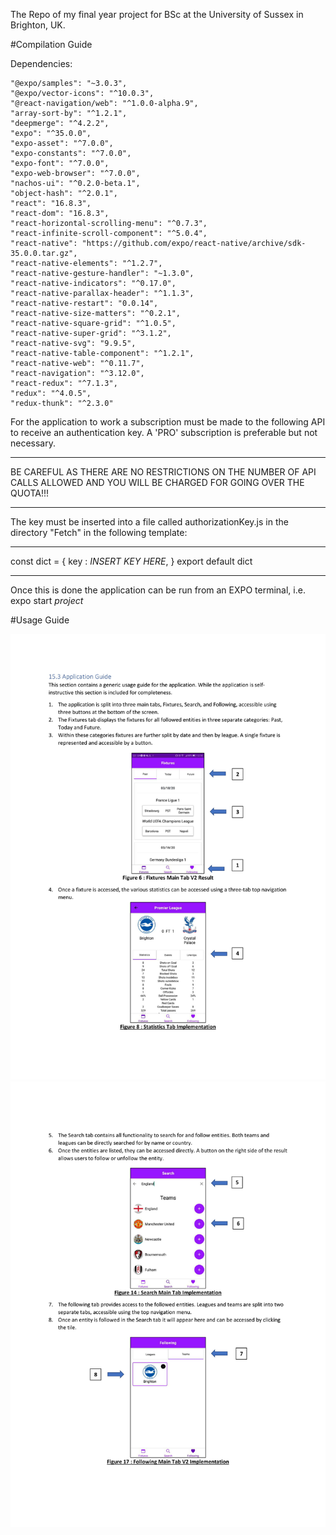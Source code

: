 The Repo of my final year project for BSc at the University of Sussex in Brighton, UK.

#Compilation Guide

Dependencies:

    "@expo/samples": "~3.0.3",
    "@expo/vector-icons": "^10.0.3",
    "@react-navigation/web": "^1.0.0-alpha.9",
    "array-sort-by": "^1.2.1",
    "deepmerge": "^4.2.2",
    "expo": "^35.0.0",
    "expo-asset": "^7.0.0",
    "expo-constants": "^7.0.0",
    "expo-font": "^7.0.0",
    "expo-web-browser": "^7.0.0",
    "nachos-ui": "^0.2.0-beta.1",
    "object-hash": "^2.0.1",
    "react": "16.8.3",
    "react-dom": "16.8.3",
    "react-horizontal-scrolling-menu": "^0.7.3",
    "react-infinite-scroll-component": "^5.0.4",
    "react-native": "https://github.com/expo/react-native/archive/sdk-35.0.0.tar.gz",
    "react-native-elements": "^1.2.7",
    "react-native-gesture-handler": "~1.3.0",
    "react-native-indicators": "^0.17.0",
    "react-native-parallax-header": "^1.1.3",
    "react-native-restart": "0.0.14",
    "react-native-size-matters": "^0.2.1",
    "react-native-square-grid": "^1.0.5",
    "react-native-super-grid": "^3.1.2",
    "react-native-svg": "9.9.5",
    "react-native-table-component": "^1.2.1",
    "react-native-web": "^0.11.7",
    "react-navigation": "^3.12.0",
    "react-redux": "^7.1.3",
    "redux": "^4.0.5",
    "redux-thunk": "^2.3.0"
    
For the application to work a subscription must be made to the following API to receive an authentication key. A 'PRO' subscription is preferable but not necessary. 

****
BE CAREFUL AS THERE ARE NO RESTRICTIONS ON THE NUMBER OF API CALLS ALLOWED AND YOU WILL BE CHARGED FOR GOING OVER THE QUOTA!!!
****

The key must be inserted into a file called authorizationKey.js in the directory "Fetch" in the following template:

-----------------------------------------------------------

const dict = {
  key : *INSERT KEY HERE*,
}
export default dict

-----------------------------------------------------------

Once this is done the application can be run from an EXPO terminal, i.e. expo start *project*

#Usage Guide

![PDF1](https://github.com/eddysella/Final-Year-Project-Public/blob/fixturesV2/readmeImages/one-1.jpg)
![PDF2](https://github.com/eddysella/Final-Year-Project-Public/blob/fixturesV2/readmeImages/two-1.jpg)
